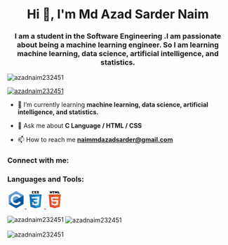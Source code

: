 <h1 align="center">Hi 👋, I'm Md Azad Sarder Naim</h1>
<h3 align="center">I am a student in the Software Engineering .I am passionate about being a machine learning engineer. So I am learning machine learning, data science, artificial intelligence, and statistics.</h3>

<p align="left"> <img src="https://komarev.com/ghpvc/?username=azadnaim232451&label=Profile%20views&color=0e75b6&style=flat" alt="azadnaim232451" /> </p>

<p align="left"> <a href="https://github.com/ryo-ma/github-profile-trophy"><img src="https://github-profile-trophy.vercel.app/?username=azadnaim232451" alt="azadnaim232451" /></a> </p>

- 🌱 I’m currently learning **machine learning, data science, artificial intelligence, and statistics.**

- 💬 Ask me about **C Language / HTML / CSS**

- 📫 How to reach me **naimmdazadsarder@gmail.com**

<h3 align="left">Connect with me:</h3>
<p align="left">
</p>

<h3 align="left">Languages and Tools:</h3>
<p align="left"> <a href="https://www.cprogramming.com/" target="_blank" rel="noreferrer"> <img src="https://raw.githubusercontent.com/devicons/devicon/master/icons/c/c-original.svg" alt="c" width="40" height="40"/> </a> <a href="https://www.w3schools.com/css/" target="_blank" rel="noreferrer"> <img src="https://raw.githubusercontent.com/devicons/devicon/master/icons/css3/css3-original-wordmark.svg" alt="css3" width="40" height="40"/> </a> <a href="https://www.w3.org/html/" target="_blank" rel="noreferrer"> <img src="https://raw.githubusercontent.com/devicons/devicon/master/icons/html5/html5-original-wordmark.svg" alt="html5" width="40" height="40"/> </a> </p>

<p><img align="left" src="https://github-readme-stats.vercel.app/api/top-langs?username=azadnaim232451&show_icons=true&locale=en&layout=compact" alt="azadnaim232451" /></p>

<p>&nbsp;<img align="center" src="https://github-readme-stats.vercel.app/api?username=azadnaim232451&show_icons=true&locale=en" alt="azadnaim232451" /></p>

<p><img align="center" src="https://github-readme-streak-stats.herokuapp.com/?user=azadnaim232451&" alt="azadnaim232451" /></p>





